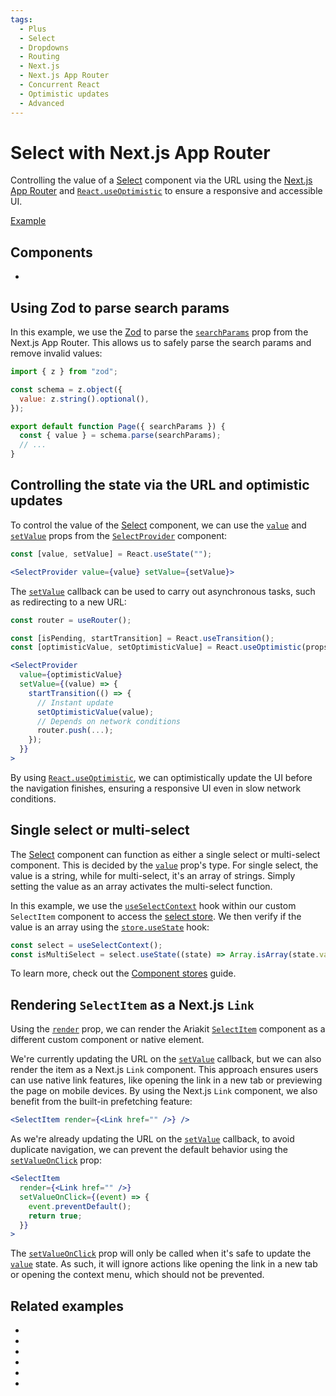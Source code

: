 ```yaml
---
tags:
  - Plus
  - Select
  - Dropdowns
  - Routing
  - Next.js
  - Next.js App Router
  - Concurrent React
  - Optimistic updates
  - Advanced
---
```


# Select with Next.js App Router

<div data-description>

Controlling the value of a [Select](/components/select) component via the URL using the [Next.js App Router](https://nextjs.org/docs/app) and [`React.useOptimistic`](https://react.dev/reference/react/useOptimistic) to ensure a responsive and accessible UI.

</div>

<div data-tags></div>

<a href="./page.tsx" data-playground>Example</a>

## Components

<div data-cards="components">

- [](/components/select)

</div>

## Using Zod to parse search params

In this example, we use the [Zod](https://zod.dev) to parse the [`searchParams`](https://nextjs.org/docs/app/api-reference/file-conventions/page#searchparams-optional) prop from the Next.js App Router. This allows us to safely parse the search params and remove invalid values:

```js
import { z } from "zod";

const schema = z.object({
  value: z.string().optional(),
});

export default function Page({ searchParams }) {
  const { value } = schema.parse(searchParams);
  // ...
}
```

## Controlling the state via the URL and optimistic updates

To control the value of the [Select](/components/select) component, we can use the [`value`](/reference/select-provider#value) and [`setValue`](/reference/select-provider#setvalue) props from the [`SelectProvider`](/reference/select-provider) component:

```jsx
const [value, setValue] = React.useState("");

<SelectProvider value={value} setValue={setValue}>
```

The [`setValue`](/reference/select-provider#setvalue) callback can be used to carry out asynchronous tasks, such as redirecting to a new URL:

```jsx
const router = useRouter();

const [isPending, startTransition] = React.useTransition();
const [optimisticValue, setOptimisticValue] = React.useOptimistic(props.value);

<SelectProvider
  value={optimisticValue}
  setValue={(value) => {
    startTransition(() => {
      // Instant update
      setOptimisticValue(value);
      // Depends on network conditions
      router.push(...);
    });
  }}
>
```

By using [`React.useOptimistic`](https://react.dev/reference/react/useOptimistic), we can optimistically update the UI before the navigation finishes, ensuring a responsive UI even in slow network conditions.

## Single select or multi-select

The [Select](/components/select) component can function as either a single select or multi-select component. This is decided by the [`value`](/reference/select-provider#value) prop's type. For single select, the value is a string, while for multi-select, it's an array of strings. Simply setting the value as an array activates the multi-select function.

In this example, we use the [`useSelectContext`](/reference/use-select-context) hook within our custom `SelectItem` component to access the [select store](/reference/use-select-store). We then verify if the value is an array using the [`store.useState`](/reference/use-select-store#usestate) hook:

```jsx
const select = useSelectContext();
const isMultiSelect = select.useState((state) => Array.isArray(state.value));
```

To learn more, check out the [Component stores](/guide/component-stores#computed-values) guide.

## Rendering `SelectItem` as a Next.js `Link`

Using the [`render`](/reference/select-item#render) prop, we can render the Ariakit [`SelectItem`](/reference/select-item) component as a different custom component or native element.

We're currently updating the URL on the [`setValue`](/reference/select-provider#setvalue) callback, but we can also render the item as a Next.js `Link` component. This approach ensures users can use native link features, like opening the link in a new tab or previewing the page on mobile devices. By using the Next.js `Link` component, we also benefit from the built-in prefetching feature:

```jsx
<SelectItem render={<Link href="" />} />
```

As we're already updating the URL on the [`setValue`](/reference/select-provider#setvalue) callback, to avoid duplicate navigation, we can prevent the default behavior using the [`setValueOnClick`](/reference/select-item#setvalueonclick) prop:

```jsx {4}
<SelectItem
  render={<Link href="" />}
  setValueOnClick={(event) => {
    event.preventDefault();
    return true;
  }}
>
```

The [`setValueOnClick`](/reference/select-item#setvalueonclick) prop will only be called when it's safe to update the [`value`](/reference/select-provider#value) state. As such, it will ignore actions like opening the link in a new tab or opening the context menu, which should not be prevented.

## Related examples

<div data-cards="examples">

- [](/examples/tab-next-router)
- [](/examples/dialog-next-router)
- [](/examples/select-animated)
- [](/examples/select-combobox)
- [](/examples/select-multiple)
- [](/examples/toolbar-select)

</div>
